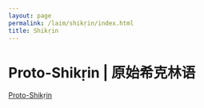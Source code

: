 ```yaml
---
layout: page
permalink: /laim/shikṛin/index.html
title: Shikṛin
---
```


# Proto-Shikṛin | 原始希克林语

[Proto-Shikṛin](https://kinnuch.github.io/laim/Proto-Shikṛin)
